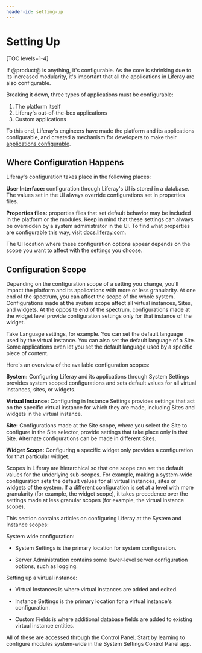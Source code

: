 ```yaml
---
header-id: setting-up
---
```


# Setting Up

[TOC levels=1-4]

If @product@ is anything, it's configurable. As the core is shrinking
due to its increased modularity, it's important that all the applications in
Liferay are also configurable. 

Breaking it down, three types of applications must be configurable:

1.  The platform itself
2.  Liferay's out-of-the-box applications 
3.  Custom applications

To this end, Liferay's engineers have made the platform and its applications
configurable, and created a mechanism for developers to make their
[applications configurable](/docs/7-2/tutorials/-/knowledge_base/t/configurable-applications).

## Where Configuration Happens

Liferay's configuration takes place in the following places: 

**User Interface:** configuration through Liferay's UI is stored in a database. The
values set in the UI always override configurations set in properties files.

**Properties files:** properties files that set default behavior may be included in
the platform or the modules. Keep in mind that these settings can always be
overridden by a system administrator in the UI. To find what properties are
configurable this way, visit
[docs.liferay.com](https://docs.liferay.com/portal/7.1-latest/propertiesdoc).

The UI location where these configuration options appear depends on the scope
you want to affect with the settings you choose.

## Configuration Scope

Depending on the configuration scope of a setting you change, you'll impact the
platform and its applications with more or less granularity. At one end of the
spectrum, you can affect the scope of the whole system. Configurations made at
the system scope affect all virtual instances, Sites, and widgets. At the
opposite end of the spectrum, configurations made at the widget level provide
configuration settings only for that instance of the widget. 

Take Language settings, for example. You can set the default language used by
the virtual instance. You can also set the default language of a Site. Some
applications even let you set the default language used by a specific piece of
content. 

Here's an overview of the available configuration scopes:

**System:** Configuring Liferay and its applications through System Settings
provides system scoped configurations and sets default values for all virtual
instances, sites, or widgets.

**Virtual Instance:** Configuring in Instance Settings provides settings that
act on the specific virtual instance for which they are made, including Sites
and widgets in the virtual instance.

**Site:** Configurations made at the Site scope, where you select the Site to
configure in the Site selector, provide settings that take place only in that
Site. Alternate configurations can be made in different Sites.

**Widget Scope:** Configuring a specific widget only provides a
configuration for that particular widget.

Scopes in Liferay are hierarchical so that one scope can set the default values
for the underlying sub-scopes. For example, making a system-wide configuration
sets the default values for all virtual instances, sites or widgets of
the system. If a different configuration is set at a level with more granularity
(for example, the widget scope), it takes precedence over the settings made
at less granular scopes (for example, the virtual instance scope).

This section contains articles on configuring Liferay at the System and Instance
scopes:

System wide configuration:

- System Settings is the primary location for system configuration.

- Server Administration contains some lower-level server configuration options, such
  as logging.

Setting up a virtual instance:

- Virtual Instances is where virtual instances are added and
  edited.

- Instance Settings is the primary location for a virtual instance's
  configuration.

- Custom Fields is where additional database fields are added to existing
  virtual instance entities.

All of these are accessed through the Control Panel. Start by learning to
configure modules system-wide in the System Settings Control Panel app.
